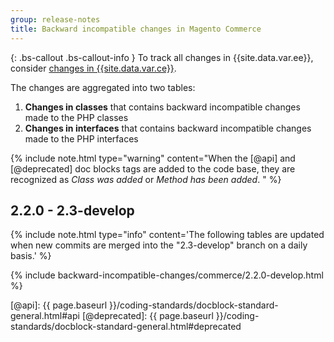 ```yaml
---
group: release-notes
title: Backward incompatible changes in Magento Commerce
---
```


{: .bs-callout .bs-callout-info }
To track all changes in {{site.data.var.ee}}, consider [changes in {{site.data.var.ce}}].

The changes are aggregated into two tables:

1. **Changes in classes** that contains backward incompatible changes made to the PHP classes
2. **Changes in interfaces** that contains backward incompatible changes made to the PHP interfaces

{% include note.html
type="warning"
content="When the [@api] and [@deprecated] doc blocks tags are added to the code base, they are recognized as _Class was added_ or _Method has been added_. "
%}

## 2.2.0 - 2.3-develop

{% include note.html
type="info"
content='The following tables are updated when new commits are merged into the "2.3-develop" branch on a daily basis.'
%}

{% include backward-incompatible-changes/commerce/2.2.0-develop.html %}

<!-- LINK DEFINITIONS -->

[changes in {{site.data.var.ce}}]: ./open-source.html
[@api]: {{ page.baseurl }}/coding-standards/docblock-standard-general.html#api
[@deprecated]: {{ page.baseurl }}/coding-standards/docblock-standard-general.html#deprecated